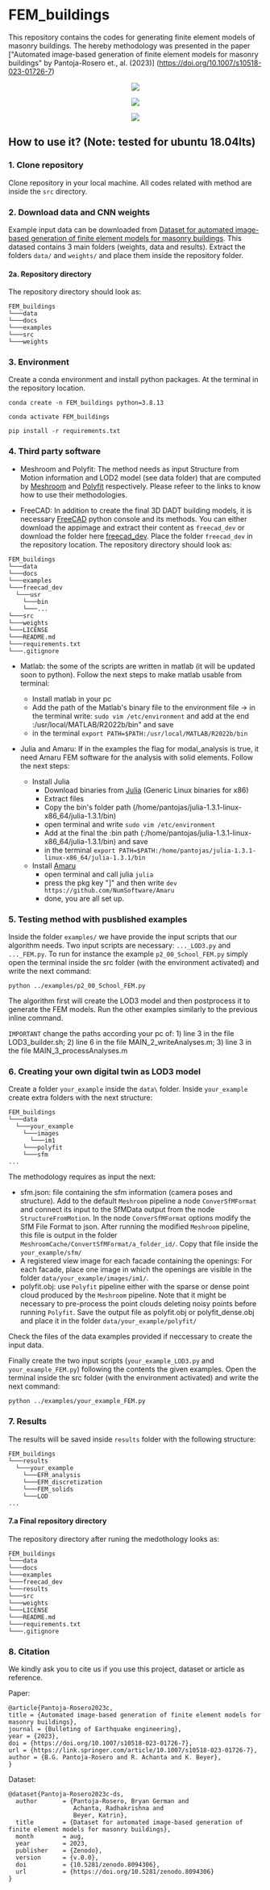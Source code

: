 # FEM_buildings

This repository contains the codes for generating finite element models of masonry buildings. The hereby methodology was presented in the paper ["Automated image-based generation of finite element models for masonry buildings" by Pantoja-Rosero et., al. (2023)] (https://doi.org/10.1007/s10518-023-01726-7)

<p align="center">
  <img src=docs/images/fem_01.png>
</p>

<p align="center">
  <img src=docs/images/fem_02.png>
</p>

<p align="center">
  <img src=docs/images/fem_03.png>
</p>

## How to use it? (Note: tested for ubuntu 18.04lts)

### 1. Clone repository

Clone repository in your local machine. All codes related with method are inside the `src` directory.

### 2. Download data and CNN weights

Example input data can be downloaded from [Dataset for automated image-based generation of finite element models for masonry buildings](https://doi.org/10.5281/zenodo.8094306). This datased contains 3 main folders (weights, data and results). Extract the folders `data/` and `weights/` and place them inside the repository folder.

#### 2a. Repository directory

The repository directory should look as:

```
FEM_buildings
└───data
└───docs
└───examples
└───src
└───weights
```

### 3. Environment

Create a conda environment and install python packages. At the terminal in the repository location.

`conda create -n FEM_buildings python=3.8.13`

`conda activate FEM_buildings `

`pip install -r requirements.txt`

### 4. Third party software

- Meshroom and Polyfit: The method needs as input Structure from Motion information and LOD2 model (see data folder) that are computed by [Meshroom](https://github.com/alicevision/meshroom) and [Polyfit](https://github.com/LiangliangNan/PolyFit) respectively. Please refeer to the links to know how to use their methodologies.

- FreeCAD: In addition to create the final 3D DADT building models, it is necessary [FreeCAD](https://www.freecadweb.org/downloads.php) python console and its methods. You can either download the appimage and extract their content as `freecad_dev` or download the folder here [freecad_dev](https://drive.google.com/file/d/1LvjPHkhyo_gdBkCyHqN6uEqLqCGaB3vG/view?usp=sharing). Place the folder `freecad_dev` in the repository location. The repository directory should look as:

```
FEM_buildings
└───data
└───docs
└───examples
└───freecad_dev
  └───usr
    └───bin
    └───...
└───src
└───weights
└───LICENSE
└───README.md
└───requirements.txt
└───.gitignore
```

- Matlab: the some of the scripts are written in matlab (it will be updated soon to python). Follow the next steps to make matlab usable from terminal:

  - Install matlab in your pc
  - Add the path of the Matlab's binary file to the environment file -> in the terminal write: `sudo vim /etc/environment` and add at the end :/usr/local/MATLAB/R2022b/bin" and save
  - in the terminal `export PATH=$PATH:/usr/local/MATLAB/R2022b/bin`

- Julia and Amaru: If in the examples the flag for modal_analysis is true, it need Amaru FEM software for the analysis with solid elements. Follow the next steps:
  - Install Julia
    - Download binaries from [Julia](https://julialang.org/downloads/) (Generic Linux binaries for x86)
    - Extract files
    - Copy the bin's folder path (/home/pantojas/julia-1.3.1-linux-x86_64/julia-1.3.1/bin)
    - open terminal and write `sudo vim /etc/environment`
    - Add at the final the :bin path (:/home/pantojas/julia-1.3.1-linux-x86_64/julia-1.3.1/bin) and save
    - in the terminal `export PATH=$PATH:/home/pantojas/julia-1.3.1-linux-x86_64/julia-1.3.1/bin`
  - Install [Amaru](https://github.com/NumSoftware/Amaru.jl)
    - open terminal and call julia `julia`
    - press the pkg key "]" and then write `dev https://github.com/NumSoftware/Amaru`
    - done, you are all set up.

### 5. Testing method with pusblished examples

Inside the folder `examples/` we have provide the input scripts that our algorithm needs. Two input scripts are necessary: `..._LOD3.py` and `..._FEM.py`. To run for instance the example `p2_00_School_FEM.py` simply open the terminal inside the src folder (with the environment activated) and write the next command:

`python ../examples/p2_00_School_FEM.py`

The algorithm first will create the LOD3 model and then postprocess it to generate the FEM models. Run the other examples similarly to the previous inline command.

`IMPORTANT` change the paths according your pc of: 1) line 3 in the file LOD3_builder.sh; 2) line 6 in the file MAIN_2_writeAnalyses.m; 3) line 3 in the file MAIN_3_processAnalyses.m

### 6. Creating your own digital twin as LOD3 model

Create a folder `your_example` inside the `data\` folder. Inside `your_example` create extra folders with the next structure:

```
FEM_buildings
└───data
  └───your_example
    └───images
      └───im1
    └───polyfit
    └───sfm
...
```

The methodology requires as input the next:

- sfm.json: file containing the sfm information (camera poses and structure). Add to the default `Meshroom` pipeline a node `ConverSfMFormat` and connect its input to the SfMData output from the node `StructureFromMotion`. In the node `ConverSfMFormat` options modify the SfM File Format to json. After running the modified `Meshroom` pipeline, this file is output in the folder `MeshroomCache/ConvertSfMFormat/a_folder_id/`. Copy that file inside the `your_example/sfm/`
- A registered view image for each facade containing the openings: For each facade, place one image in which the openings are visible in the folder `data/your_example/images/im1/`.
- polyfit.obj: use `Polyfit` pipeline either with the sparse or dense point cloud produced by the `Meshroom` pipeline. Note that it might be necessary to pre-process the point clouds deleting noisy points before running `Polyfit`. Save the output file as polyfit.obj or polyfit_dense.obj and place it in the folder `data/your_example/polyfit/`

Check the files of the data examples provided if neccessary to create the input data.

Finally create the two input scripts (`your_example_LOD3.py` and `your_example_FEM.py`) following the contents the given examples. Open the terminal inside the src folder (with the environment activated) and write the next command:

`python ../examples/your_example_FEM.py`

### 7. Results

The results will be saved inside `results` folder with the following structure:

```
FEM_buildings
└───results
  └───your_example
    └───EFM_analysis
    └───EFM_discretization
    └───FEM_solids
    └───LOD
...
```

#### 7.a Final repository directory

The repository directory after runing the medothology looks as:

```
FEM_buildings
└───data
└───docs
└───examples
└───freecad_dev
└───results
└───src
└───weights
└───LICENSE
└───README.md
└───requirements.txt
└───.gitignore
```

### 8. Citation

We kindly ask you to cite us if you use this project, dataset or article as reference.

Paper:

```
@article{Pantoja-Rosero2023c,
title = {Automated image-based generation of finite element models for masonry buildings},
journal = {Bulleting of Earthquake engineering},
year = {2023},
doi = {https://doi.org/10.1007/s10518-023-01726-7},
url = {https://link.springer.com/article/10.1007/s10518-023-01726-7},
author = {B.G. Pantoja-Rosero and R. Achanta and K. Beyer},
}
```

Dataset:

```
@dataset{Pantoja-Rosero2023c-ds,
  author       = {Pantoja-Rosero, Bryan German and
                  Achanta, Radhakrishna and
                  Beyer, Katrin},
  title        = {Dataset for automated image-based generation of finite element models for masonry buildings},
  month        = aug,
  year         = 2023,
  publisher    = {Zenodo},
  version      = {v.0.0},
  doi          = {10.5281/zenodo.8094306},
  url          = {https://doi.org/10.5281/zenodo.8094306}
}
```
